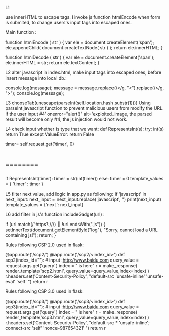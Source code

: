 L1

use innerHTML to escape <script> </script> tags.
I invoke js function htmlEncode when form is submited, to 
change users's input tags into escaped ones.

Main function :

function htmlEncode ( str ) {
 var ele = document.createElement('span');
 ele.appendChild( document.createTextNode( str ) );
 return ele.innerHTML;
}


function htmlDecode ( str ) {
 var ele = document.createElement('span');
 ele.innerHTML = str;
 return ele.textContent;
}


L2
alter javascript in index.html,
make input tags into escaped ones, before insert message into local db.:


console.log(message);
message = message.replace(/</g, "&lt;").replace(/>/g, "&gt;");
console.log(message);


L3
chooseTab(unescape(parseInt(self.location.hash.substr(1))))
Using parseInt javascript function to prevent malicious users from modify the URL.
 If the user input #4' onerror="alert()" alt='exploited_image, 
 the parsed result will become only #4, the js injection would not work.


L4
check input whether is type that we want:
def RepresentsInt(s):
    try: 
        int(s)
        return True
    except ValueError:
        return False

timer= self.request.get('timer', 0)
# --------
if RepresentsInt(timer):
    timer = str(int(timer))
else:
    timer = 0
template_values = { 'timer' : timer }


L5 
filter next value, add logic in app.py as following:
if 'javascript' in next_input:
    next_input = next_input.replace('javascript', '')
    print(next_input)
template_values = {'next': next_input}

L6
add filter in js's function includeGadget(url) :

if (url.match(/^https?:\/\//) || !url.endsWith(".js")) {
  setInnerText(document.getElementById("log"),
      "Sorry, cannot load a URL containing js!");
  return;
}


Rules following CSP 2.0
used in flask:

@app.route('/scp2/')
@app.route('/scp2/<index_id>')
def scp2(index_id=""):
    # input :http://www.baidu.com
    query_value = request.args.get('query')
    index =  " is here"
    r = make_response(
        render_template('scp2.html', query_value=query_value,index=index)
        )
    r.headers.set('Content-Security-Policy', "default-src 'unsafe-inline' 'unsafe-eval' 'self'  ")
    return r



Rules following CSP 3.0
used in flask:

@app.route('/scp3/')
@app.route('/scp3/<index_id>')
def scp3(index_id=""):
    # input :http://www.baidu.com
    query_value = request.args.get('query')
    index =  " is here"
    r = make_response(
        render_template('scp3.html', query_value=query_value,index=index)
        )
    r.headers.set('Content-Security-Policy', "default-src * 'unsafe-inline'; connect-src 'self' 'nonce-987654321' ")
    return r

